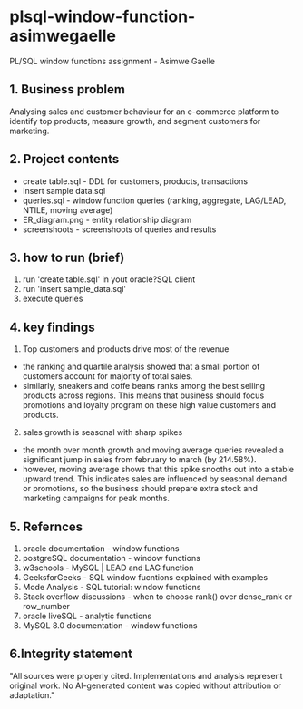 # plsql-window-function-asimwegaelle
PL/SQL window functions assignment - Asimwe Gaelle

## 1. Business problem
Analysing sales and customer behaviour for an e-commerce platform to identify top products, measure growth, and segment customers for marketing.

## 2. Project contents
- create table.sql - DDL for customers, products, transactions
- insert sample data.sql
- queries.sql - window function queries (ranking, aggregate, LAG/LEAD, NTILE, moving average)
- ER_diagram.png - entity relationship diagram
- screenshoots - screenshoots of queries and results

## 3. how to run (brief)
1. run 'create table.sql' in yout oracle?SQL client
2. run 'insert sample_data.sql'
3. execute queries

## 4. key findings 
1. Top customers and products drive most of the revenue
- the ranking and quartile analysis showed that a small portion of customers account for majority of total sales.
- similarly, sneakers and coffe beans ranks among the best selling products across regions.
This means that business should focus promotions and loyalty program on these high value customers and products.

2. sales growth is seasonal with sharp spikes
- the month over month growth and moving average queries revealed a significant jump in sales from february to march (by 214.58%).
-  however, moving average shows that this spike snooths out into a stable upward trend.
This indicates sales are influenced by seasonal demand or promotions, so the business should prepare extra stock and marketing campaigns for peak months.

## 5. Refernces
1. oracle documentation - window functions
2. postgreSQL documentation - window functions
3. w3schools - MySQL | LEAD and LAG function
4. GeeksforGeeks - SQL window fucntions explained with examples
5. Mode Analysis - SQL tutorial: window functions
6. Stack overflow discussions - when to choose rank() over dense_rank or row_number
7. oracle liveSQL - analytic functions
8. MySQL 8.0 documentation - window functions
## 6.Integrity statement
"All sources were properly cited. Implementations and analysis represent original work. No AI-generated content was copied without attribution or adaptation."

